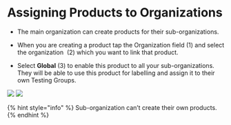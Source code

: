 # Assigning Products to Organizations

- The main organization can create products for their sub-organizations.

- When you are creating a product tap the Organization field (1) and select the organization  (2) which you want to link that product.

- Select **Global** (3) to enable this product to all your sub-organizations. They will be able to use this product for labelling and assign it to their own 
  Testing Groups.

![](https://user-images.githubusercontent.com/105650529/170288178-bda71943-e60d-4624-b0ea-f2caec90f5ef.jpg)
![](https://user-images.githubusercontent.com/105650529/170288200-ab55f3c6-3ce6-4f0e-9447-63f32e97a14c.jpg)

{% hint style="info" %} Sub-organization can’t create their own products. {% endhint %}
